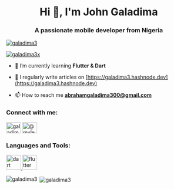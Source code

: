 <h1 align="center">Hi 👋, I'm John Galadima</h1>
<h3 align="center">A passionate mobile developer from Nigeria</h3>

<p align="left"> <a href="https://github.com/ryo-ma/github-profile-trophy"><img src="https://github-profile-trophy.vercel.app/?username=galadima3" alt="galadima3" /></a> </p>

<p align="left"> <a href="https://twitter.com/galadima3x" target="blank"><img src="https://img.shields.io/twitter/follow/galadima3x?logo=twitter&style=for-the-badge" alt="galadima3x" /></a> </p>

- 🌱 I’m currently learning **Flutter & Dart**

- 📝 I regularly write articles on [https://galadima3.hashnode.dev](https://galadima3.hashnode.dev)

- 📫 How to reach me **abrahamgaladima300@gmail.com**

<h3 align="left">Connect with me:</h3>
<p align="left">
<a href="https://twitter.com/galadima3x" target="blank"><img align="center" src="https://raw.githubusercontent.com/rahuldkjain/github-profile-readme-generator/master/src/images/icons/Social/twitter.svg" alt="galadima3x" height="30" width="40" /></a>
<a href="https://hashnode.com/@mylez" target="blank"><img align="center" src="https://raw.githubusercontent.com/rahuldkjain/github-profile-readme-generator/master/src/images/icons/Social/hashnode.svg" alt="@mylez" height="30" width="40" /></a>
</p>

<h3 align="left">Languages and Tools:</h3>
<p align="left"> <a href="https://dart.dev" target="_blank" rel="noreferrer"> <img src="https://www.vectorlogo.zone/logos/dartlang/dartlang-icon.svg" alt="dart" width="40" height="40"/> </a> <a href="https://flutter.dev" target="_blank" rel="noreferrer"> <img src="https://www.vectorlogo.zone/logos/flutterio/flutterio-icon.svg" alt="flutter" width="40" height="40"/> </a> </p>

<p><img align="left" src="https://github-readme-stats.vercel.app/api/top-langs?username=galadima3&show_icons=true&locale=en&layout=compact" alt="galadima3" /></p>

<p>&nbsp;<img align="center" src="https://github-readme-stats.vercel.app/api?username=galadima3&show_icons=true&locale=en" alt="galadima3" /></p>
